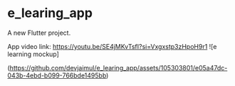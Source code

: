 # e_learing_app

A new Flutter project.

App video link: https://youtu.be/SE4jMKvTsfI?si=Vxgxstp3zHpoH9r1
![e learning mockup]


(https://github.com/devjaimul/e_learing_app/assets/105303801/e05a47dc-043b-4ebd-b099-766bde1495bb)

